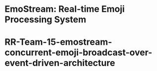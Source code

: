 # EmoStream: Real-time Emoji Processing System
# RR-Team-15-emostream-concurrent-emoji-broadcast-over-event-driven-architecture
